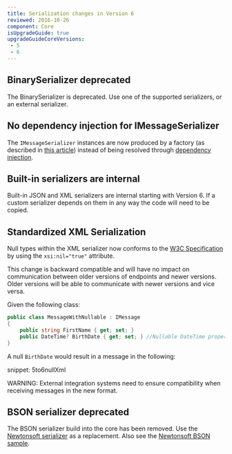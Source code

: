 ```yaml
---
title: Serialization changes in Version 6
reviewed: 2016-10-26
component: Core
isUpgradeGuide: true
upgradeGuideCoreVersions:
 - 5
 - 6
---
```




## BinarySerializer deprecated

The BinarySerializer is deprecated. Use one of the supported serializers, or an external serializer.


## No dependency injection for IMessageSerializer

The `IMessageSerializer` instances are now produced by a factory (as described in [this article](/nservicebus/serialization/custom-serializer.md)) instead of being resolved through [dependency injection](/nservicebus/dependency-injection/).


## Built-in serializers are internal

Built-in JSON and XML serializers are internal starting with Version 6. If a custom serializer depends on them in any way the code will need to be copied.


## Standardized XML Serialization

Null types within the XML serializer now conforms to the [W3C Specification](https://www.w3.org/TR/xmlschema-1/#xsi_nil) by using the `xsi:nil="true"` attribute.

This change is backward compatible and will have no impact on communication between older versions of endpoints and newer versions. Older versions will be able to communicate with newer versions and vice versa.

Given the following class:

```cs
public class MessageWithNullable : IMessage
{
    public string FirstName { get; set; }
    public DateTime? BirthDate { get; set; } //Nullable DateTime property
}
```

A null `BirthDate` would result in a message in the following:

snippet: 5to6nullXml

WARNING: External integration systems need to ensure compatibility when receiving messages in the new format.


## BSON serializer deprecated

The BSON serializer build into the core has been removed. Use the [Newtonsoft serializer](/nservicebus/serialization/newtonsoft.md) as a replacement. Also see the [Newtonsoft BSON sample](/samples/serializers/newtonsoft-bson/).